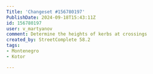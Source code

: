 ```yaml
---
Title: 'Changeset #156780197'
PublishDate: 2024-09-18T15:43:11Z
id: 156780197
user: v_martyanov
comment: Determine the heights of kerbs at crossings
created_by: StreetComplete 58.2
tags:
- Montenegro
- Kotor

---
```

